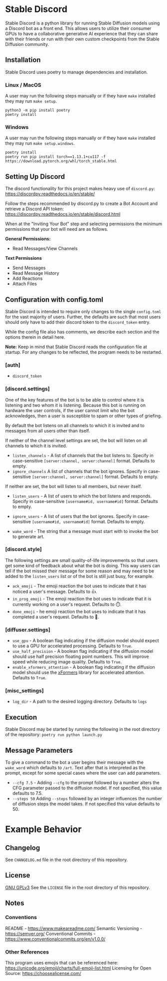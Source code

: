 # Stable Discord
Stable Discord is a python library for running Stable Diffusion models using a Discord bot as a front end. This allows users to utilize their consumer GPUs to have a collaborative generative AI experience that they can share with their friends or run with their own custom checkpoints from the Stable Diffusion community.

## Installation
Stable Discord uses poetry to manage dependencies and installation. 

### Linux / MacOS
A user may run the following steps manually or if they have `make` installed they may run `make setup`.

	python3 -m pip install poetry
	poetry install

### Windows
A user may run the following steps manually or if they have `make` installed they may run `make setup.windows`.

	poetry install
	poetry run pip install torch==1.13.1+cu117 -f https://download.pytorch.org/whl/torch_stable.html

## Setting Up Discord
The discord functionality for this project makes heavy use of `discord.py`: https://discordpy.readthedocs.io/en/stable/

Follow the steps recommended by discord.py to create a Bot Account and retrieve a Discord API token: https://discordpy.readthedocs.io/en/stable/discord.html

When at the "Inviting Your Bot" step and selecting permissions the minimum permissions that your bot will need are as follows.

**General Permissions:**
- Read Messages/View Channels

**Text Permissions**
- Send Messages
- Read Message History
- Add Reactions
- Attach Files
## Configuration with config.toml
Stable Discord is intended to require only changes to the single `config.toml` for the vast majority of users. Further, the defaults are such that most users should only have to add their discord token to the `discord_token` entry.

While the config file also has comments, we describe each section and the options therein in detail here.

**Note:** Keep in mind that Stable Discord reads the configuration file at startup. For any changes to be reflected, the program needs to be restarted.
### \[auth\]
- `discord_token`

### \[discord.settings\]
One of the key features of the bot is to be able to control where it is listening and two whom it is listening. Because this bot is running on hardware the user controls, if the user cannot limit who the bot acknowledges, then a user is susceptible to spam or other types of griefing.

By default the bot listens on all channels to which it is invited and to messages from all users other than itself.

If neither of the channel level settings are set, the bot will listen on all channels to which it is invited.
- `listen_channels` - A list of channels that the bot listens to. Specify in case-sensitive `[server:channel, server:channel]` format. Defaults to empty.
- `ignore_channels`  A list of channels that the bot ignores. Specify in case-sensitive `[server:channel, server:channel]` format. Defaults to empty.

If neither are set, the bot will listen to all members, but never itself.
- `listen_users` - A list of users to which the bot listens and responds. Specify in case-sensitive `[username#id, username#id]` format. Defaults to empty.
- `ignore_users` - A list of users that the bot ignores. Specify in case-sensitive `[username#id, username#id]` format. Defaults to empty.

- `wake_word` - The string that a message must start with to invoke the bot to generate art.
### \[discord.style\]
The following settings are small quality-of-life improvements so that users get some kind of feedback about what the bot is doing. This way users can tell if the bot missed their message for some reason and may need to be added to the `listen_users` list or of the bot is still just busy, for example.
- `ack_emoji` - The emoji reaction the bot uses to indicate that it has noticed a user's message. Defaults to 👍.
- `in_prog_emoji` - The emoji reaction the bot uses to indicate that it is currently working on a user's request. Defaults to ⏱️.
- `done_emoji` - he emoji reaction the bot uses to indicate that it has completed a user's request. Defaults to 💯.
### \[diffuser.settings\]
- `use_gpu` - A boolean flag indicating if the diffusion model should expect to use a GPU for accelerated processing. Defaults to `True`.
- `use_half_precision` - A boolean flag indicating if the diffusion model should use half precision floating point numbers. This will improve speed while reducing image quality. Defaults to `True`.
- `enable_xformers_attention` - A boolean flag indicating if the diffusion model should use the [xFormers](https://github.com/facebookresearch/xformers) library for accelerated attention. Defaults to `True`.
### \[misc_settings\]
- `log_dir`  - A path to the desired logging directory. Defaults to `logs`

## Execution
Stable Discord may be started by running the following in the root directory of the repository:
`poetry run python launch.py`

## Message Parameters
To give a command to the bot a user begins their message with the `wake_word` which defaults to `/art`. Text after that is interpreted as the prompt, except for some special cases where the user can add parameters.

- `--cfg 7.5` - Adding `--cfg` to the prompt followed by a number alters the CFG parameter passed to the diffusion model. If not specified, this value defaults to 7.5.
- `--steps 50` Adding `--steps` followed by an integer influences the number of diffusion steps the model takes. If not specified this value defaults to 50.
# Example Behavior

## Changelog
See `CHANGELOG.md` file in the root directory of this repository. 
## License
[GNU GPLv3](https://choosealicense.com/licenses/gpl-3.0/)
See the `LICENSE` file in the root directory of this repository. 
## Notes
### Conventions
README - https://www.makeareadme.com/
Semantic Versioning - https://semver.org/
Conventional Commits - https://www.conventionalcommits.org/en/v1.0.0/

### Other References
This program uses emojis that can be referenced here: https://unicode.org/emoji/charts/full-emoji-list.html
Licensing for Open Source: https://choosealicense.com/

